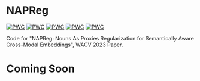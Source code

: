 # NAPReg
[![PWC](https://img.shields.io/endpoint.svg?url=https://paperswithcode.com/badge/napreg-nouns-as-proxies-regularization-for/cross-modal-retrieval-on-flickr-8k)](https://paperswithcode.com/sota/cross-modal-retrieval-on-flickr-8k?p=napreg-nouns-as-proxies-regularization-for) [![PWC](https://img.shields.io/endpoint.svg?url=https://paperswithcode.com/badge/napreg-nouns-as-proxies-regularization-for/cross-modal-retrieval-on-mscoco-1k)](https://paperswithcode.com/sota/cross-modal-retrieval-on-mscoco-1k?p=napreg-nouns-as-proxies-regularization-for) [![PWC](https://img.shields.io/endpoint.svg?url=https://paperswithcode.com/badge/napreg-nouns-as-proxies-regularization-for/cross-modal-retrieval-on-ms-coco-2014-1)](https://paperswithcode.com/sota/cross-modal-retrieval-on-ms-coco-2014-1?p=napreg-nouns-as-proxies-regularization-for) [![PWC](https://img.shields.io/endpoint.svg?url=https://paperswithcode.com/badge/napreg-nouns-as-proxies-regularization-for/cross-modal-retrieval-on-flickr30k)](https://paperswithcode.com/sota/cross-modal-retrieval-on-flickr30k?p=napreg-nouns-as-proxies-regularization-for) [![PWC](https://img.shields.io/endpoint.svg?url=https://paperswithcode.com/badge/napreg-nouns-as-proxies-regularization-for/cross-modal-retrieval-on-coco-2014)](https://paperswithcode.com/sota/cross-modal-retrieval-on-coco-2014?p=napreg-nouns-as-proxies-regularization-for)

Code for "NAPReg: Nouns As Proxies Regularization for Semantically Aware Cross-Modal Embeddings", WACV 2023 Paper.

# Coming Soon
